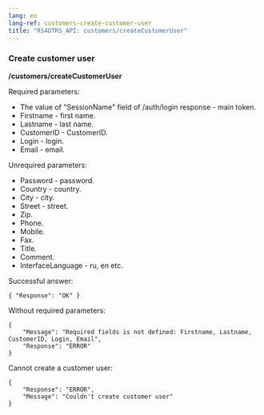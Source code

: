 ```yaml
---
lang: en
lang-ref: customers-create-customer-user
title: "RS4OTRS_API: customers/createCustomerUser"
---
```


### Create customer user

**/customers/createCustomerUser**

Required parameters:

- The value of "SessionName" field of /auth/login response - main token.
- Firstname - first name.
- Lastname - last name.
- CustomerID - CustomerID.
- Login - login.
- Email - email.

Unrequired parameters:

- Password - password.
- Country - country.
- City - city.
- Street - street.
- Zip.
- Phone.
- Mobile.
- Fax.
- Title.
- Comment.
- InterfaceLanguage - ru, en etc.

Successful answer:

```
{ "Response": "OK" }
```

Without required parameters:

```
{
    "Message": "Required fields is not defined: Firstname, Lastname, CustomerID, Login, Email",
    "Response": "ERROR"
}
```

Cannot create a customer user:

```
{
    "Response": "ERROR",
    "Message": "Couldn't create customer user"
}
```
